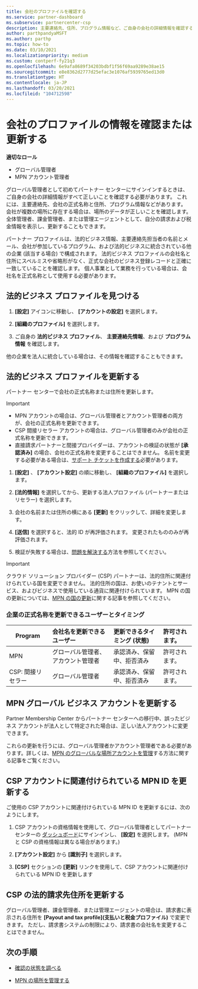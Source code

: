 ```yaml
---
title: 会社のプロファイルを確認する
ms.service: partner-dashboard
ms.subservice: partnercenter-csp
description: 主要連絡先、住所、プログラム情報など、ご自身の会社の詳細情報を確認する方法について説明します。 また、法的住所や請求先住所を更新することもできます。
author: parthpandyaMSFT
ms.author: parthp
ms.topic: how-to
ms.date: 03/10/2021
ms.localizationpriority: medium
ms.custom: contperf-fy21q3
ms.openlocfilehash: 6e9afa8689f34203bdbf1f56f69aa9289e38ae15
ms.sourcegitcommit: e8e8362d2777d25efac3e1076af5939765ed13d0
ms.translationtype: HT
ms.contentlocale: ja-JP
ms.lasthandoff: 03/20/2021
ms.locfileid: "104712598"
---
```

# <a name="verify-or-update-your-company-profile-information"></a>会社のプロファイルの情報を確認または更新する 

**適切なロール**

- グローバル管理者
- MPN アカウント管理者

グローバル管理者として初めてパートナー センターにサインインするときは、ご自身の会社の詳細情報がすべて正しいことを確認する必要があります。 これには、主要連絡先、会社の正式名称と住所、プログラム情報などがあります。 会社が複数の場所に存在する場合は、場所のデータが正しいことを確認します。 全体管理者、課金管理者、または管理エージェントとして、自分の請求および税金情報を表示し、更新することもできます。

パートナー プロファイルは、法的ビジネス情報、主要連絡先担当者の名前とメール、会社が参加しているプログラム、および法的ビジネスに統合されている他の企業 (該当する場合) で構成されます。 法的ビジネス プロファイルの会社名と住所にスペルミスや省略形がなく、正式な会社のビジネス登録レコードと正確に一致していることを確認します。 個人事業として業務を行っている場合は、会社名を正式名称として使用する必要があります。


## <a name="locate-the-legal-business-profile"></a>法的ビジネス プロファイルを見つける

1. **[設定]** アイコンに移動し、 **[アカウントの設定]** を選択します。
 
1. **[組織のプロファイル]** を選択します。 

2. ご自身の **法的ビジネス プロファイル**、 **主要連絡先情報**、および **プログラム情報** を確認します。

他の企業を法人に統合している場合は、その情報を確認することもできます。 

## <a name="update-your-legal-business-profile"></a>法的ビジネス プロファイルを更新する 

パートナー センターで会社の正式名称または住所を更新します。

>[!Important]
>- MPN アカウントの場合は、グローバル管理者とアカウント管理者の両方が、会社の正式名称を更新できます。
>- CSP 間接リセラー アカウントの場合は、グローバル管理者のみが会社の正式名称を更新できます。 
>- 直接請求パートナーと間接プロバイダーは、アカウントの検証の状態が **[承認済み]** の場合、会社の正式名称を変更することはできません。 名前を変更する必要がある場合は、[サポート チケットを作成する](https://partner.microsoft.com/dashboard/support/servicerequests/create?stage=2&topicid=eb74583c-61b3-2124-bffc-00920e0ae772)必要があります。



1. **[設定]** 、 **[アカウント設定]** の順に移動し、 **[組織のプロファイル]** を選択します。

2. **[法的情報]** を選択してから、更新する法人プロファイル (パートナーまたはリセラー) を選択します。

1. 会社の名前または住所の横にある **[更新]** をクリックして、詳細を変更します。
 
1. **[送信]** を選択すると、法的 ID が再評価されます。 変更されたもののみが再評価されます。

1. 検証が失敗する場合は、[問題を解決する](verification-responses.md)方法を参照してください。

>[!Important]
>クラウド ソリューション プロバイダー (CSP) パートナーは、法的住所に関連付けられている国を変更できません。 法的住所の国は、お使いのテナントとサービス、およびビジネスで使用している通貨に関連付けられています。 MPN の国の更新については、[MPN の国の更新](manage-locations.md#change-country-of-partner-global-account)に関する記事を参照してください。


### <a name="who-can-update-legal-business-name-and-when"></a>企業の正式名称を更新できるユーザーとタイミング

|**Program**|**会社名を更新できるユーザー**|**更新できるタイミング (状態)**|**許可されます。**|
|---------------------|:-------------------------------|:------------|:-----------------|
MPN|グローバル管理者、アカウント管理者|承認済み、保留中、拒否済み| 許可されます。|
|CSP: 間接リセラー|グローバル管理者|承認済み、保留中、拒否済み| 許可されます。|


## <a name="update-your-mpn-global-business-account"></a>MPN グローバル ビジネス アカウントを更新する

Partner Membership Center からパートナー センターへの移行中、誤ったビジネス アカウントが法人として特定された場合は、正しい法人アカウントに変更できます。

これらの更新を行うには、グローバル管理者かアカウント管理者である必要があります。詳しくは、[MPN のグローバルな場所アカウントを管理](manage-locations.md)する方法に関する記事をご覧ください。


## <a name="update-your-mpn-id-associated-with-your-csp-account"></a>CSP アカウントに関連付けられている MPN ID を更新する

ご使用の CSP アカウントに関連付けられている MPN ID を更新するには、次のようにします。

1. CSP アカウントの資格情報を使用して、グローバル管理者としてパートナー センターの [ダッシュボード](https://partner.microsoft.com/dashboard/home)にサインインし、 **[設定]** を選択します。 (MPN と CSP の資格情報は異なる場合があります。)
 
1. **[アカウント設定]** から **[識別子]** を選択します。

1. **[CSP]** セクションの **[更新]** リンクを使用して、CSP アカウントに関連付けられている MPN ID を更新します 


## <a name="update-your-csp-legal-billing-address"></a>CSP の法的請求先住所を更新する

グローバル管理者、課金管理者、または管理エージェントの場合は、請求書に表示される住所を **[Payout and tax profile]\(支払いと税金プロファイル\)** で変更できます。 ただし、請求書システムの制限により、請求書の会社名を変更することはできません。


## <a name="next-steps"></a>次の手順

- [確認の状態を調べる](verification-responses.md)

- [MPN の場所を管理する](manage-locations.md)
